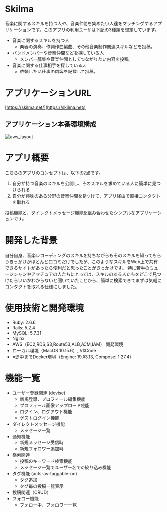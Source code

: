 # Skilma
音楽に関するスキルを持つ人や、音楽仲間を集めたい人達をマッチングするアプリケーションです。このアプリの利用ユーザは下記の3種類を想定しています。
- 音楽に関するスキルを持つ人
  - 楽器の演奏、作詞作曲編曲、その他音楽制作関連スキルなどを投稿。
- バンドメンバーや音楽仲間などを探している人
  - メンバー募集や音楽仲間としてつながりたい内容を投稿。
- 音楽に関する仕事相手を探している人
  - 依頼したい仕事の内容を記載して投稿。

# アプリケーションURL
[https://skilma.net/](https://skilma.net/)

## アプリケーション本番環境構成
![aws_layout](https://user-images.githubusercontent.com/63290712/102671741-fee09200-41d2-11eb-9f6b-bb1433d2a0d0.jpg "AWS構成図")

# アプリ概要
こちらのアプリのコンセプトは、以下の2点です。
1. 自分が持つ音楽のスキルを公開し、そのスキルを求めている人に簡単に見つけられる
2. 自分が興味のある分野の音楽仲間を見つけて、アプリ経由で直接コンタクトを取れる

投稿機能と、ダイレクトメッセージ機能を組み合わせたシンプルなアプリケーションです。

# 開発した背景
自分自身、音楽レコーディングのスキルを持ちながらもそのスキルを知ってもらうきっかけがほとんど口コミだけでしたが、このようなスキルをWeb上で共有できるサイトがあったら便利だと思ったことがきっかけです。
特に若手のミュージシャンやアマチュアの人たちにとっては、スキルのある人たちをどこで見つけたらいいかわからないと聞いていたことから、簡単に検索できてまずは気軽にコンタクトを取れる仕様にしました。

# 使用技術と開発環境
- Ruby: 2.6.6
- Rails: 5.2.4
- MySQL: 5.7.31
- Nginx
- AWS（EC2,RDS,S3,Route53,ALB,ACM,IAM）
開発環境
- ローカル環境（MacOS 10.15.6）, VSCode
- ※途中までDocker環境（Engine: 19.03.13, Compose: 1.27.4）

# 機能一覧
- ユーザー登録関連 (devise)
  - 新規登録、プロフィール編集機能
  - プロフィール画像アップロード機能
  - ログイン、ログアウト機能
  - ゲストログイン機能
- ダイレクトメッセージ機能
  - メッセージ一覧
- 通知機能
  - 新規メッセージ受信時
  - 新規フォロワー追加時
- 検索関連
  - 投稿のキーワード検索機能
  - メッセージ一覧でユーザー名での絞り込み機能
- タグ機能 (acts-as-taggable-on)
  - タグ追加
  - タグ毎の投稿一覧表示
- 投稿関連（CRUD）
- フォロー機能
  - フォロー中、フォロワー一覧